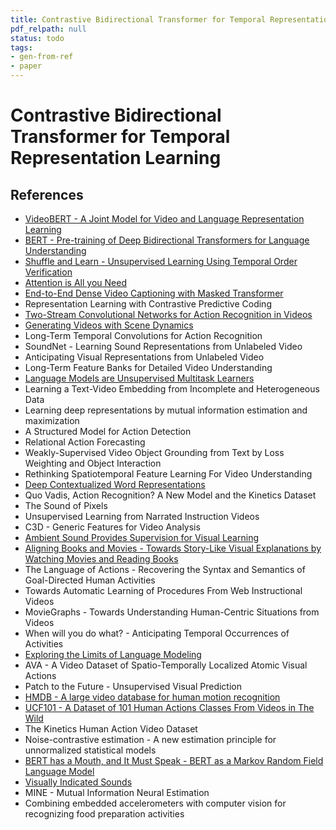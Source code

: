 ```yaml
---
title: Contrastive Bidirectional Transformer for Temporal Representation Learning
pdf_relpath: null
status: todo
tags:
- gen-from-ref
- paper
---
```


# Contrastive Bidirectional Transformer for Temporal Representation Learning

## References

- [VideoBERT - A Joint Model for Video and Language Representation Learning](./videobert-a-joint-model-for-video-and-language-representation-learning.md)
- [BERT - Pre-training of Deep Bidirectional Transformers for Language Understanding](./bert-pre-training-of-deep-bidirectional-transformers-for-language-understanding.md)
- [Shuffle and Learn - Unsupervised Learning Using Temporal Order Verification](./shuffle-and-learn-unsupervised-learning-using-temporal-order-verification.md)
- [Attention is All you Need](./attention-is-all-you-need.md)
- [End-to-End Dense Video Captioning with Masked Transformer](./end-to-end-dense-video-captioning-with-masked-transformer.md)
- Representation Learning with Contrastive Predictive Coding
- [Two-Stream Convolutional Networks for Action Recognition in Videos](./two-stream-convolutional-networks-for-action-recognition-in-videos.md)
- [Generating Videos with Scene Dynamics](./generating-videos-with-scene-dynamics.md)
- Long-Term Temporal Convolutions for Action Recognition
- SoundNet - Learning Sound Representations from Unlabeled Video
- Anticipating Visual Representations from Unlabeled Video
- Long-Term Feature Banks for Detailed Video Understanding
- [Language Models are Unsupervised Multitask Learners](./language-models-are-unsupervised-multitask-learners.md)
- Learning a Text-Video Embedding from Incomplete and Heterogeneous Data
- Learning deep representations by mutual information estimation and maximization
- A Structured Model for Action Detection
- Relational Action Forecasting
- Weakly-Supervised Video Object Grounding from Text by Loss Weighting and Object Interaction
- Rethinking Spatiotemporal Feature Learning For Video Understanding
- [Deep Contextualized Word Representations](./deep-contextualized-word-representations.md)
- Quo Vadis, Action Recognition? A New Model and the Kinetics Dataset
- The Sound of Pixels
- Unsupervised Learning from Narrated Instruction Videos
- C3D - Generic Features for Video Analysis
- [Ambient Sound Provides Supervision for Visual Learning](./ambient-sound-provides-supervision-for-visual-learning.md)
- [Aligning Books and Movies - Towards Story-Like Visual Explanations by Watching Movies and Reading Books](./aligning-books-and-movies-towards-story-like-visual-explanations-by-watching-movies-and-reading-books.md)
- The Language of Actions - Recovering the Syntax and Semantics of Goal-Directed Human Activities
- Towards Automatic Learning of Procedures From Web Instructional Videos
- MovieGraphs - Towards Understanding Human-Centric Situations from Videos
- When will you do what? - Anticipating Temporal Occurrences of Activities
- [Exploring the Limits of Language Modeling](./exploring-the-limits-of-language-modeling.md)
- AVA - A Video Dataset of Spatio-Temporally Localized Atomic Visual Actions
- Patch to the Future - Unsupervised Visual Prediction
- [HMDB - A large video database for human motion recognition](./hmdb-a-large-video-database-for-human-motion-recognition.md)
- [UCF101 - A Dataset of 101 Human Actions Classes From Videos in The Wild](./ucf101-a-dataset-of-101-human-actions-classes-from-videos-in-the-wild.md)
- The Kinetics Human Action Video Dataset
- Noise-contrastive estimation - A new estimation principle for unnormalized statistical models
- [BERT has a Mouth, and It Must Speak - BERT as a Markov Random Field Language Model](./bert-has-a-mouth-and-it-must-speak-bert-as-a-markov-random-field-language-model.md)
- [Visually Indicated Sounds](./visually-indicated-sounds.md)
- MINE - Mutual Information Neural Estimation
- Combining embedded accelerometers with computer vision for recognizing food preparation activities
